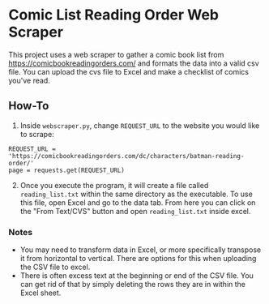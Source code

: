 # Comic List Reading Order Web Scraper
This project uses a web scraper to gather a comic book list from https://comicbookreadingorders.com/ and formats the data into a valid csv file.
You can upload the cvs file to Excel and make a checklist of comics you've read.

## How-To
1. Inside `webscraper.py`, change `REQUEST_URL` to the website you would like to scrape:
```
REQUEST_URL = 'https://comicbookreadingorders.com/dc/characters/batman-reading-order/'
page = requests.get(REQUEST_URL)
```

2. Once you execute the program, it will create a file called `reading_list.txt` within the same directory as the executable. To use this file, open Excel and go to the data tab. From here you can click on the "From Text/CVS" button and open `reading_list.txt` inside excel.

### Notes
- You may need to transform data in Excel, or more specifically transpose it from horizontal to vertical. There are options for this when uploading the CSV file to excel.
- There is often excess text at the beginning or end of the CSV file. You can get rid of that by simply deleting the rows they are in within the Excel sheet.

